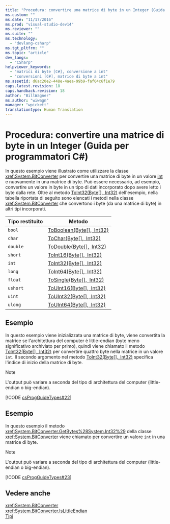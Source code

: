 ```yaml
---
title: "Procedura: convertire una matrice di byte in un Integer (Guida per programmatori C#) | Microsoft Docs"
ms.custom: ""
ms.date: "11/17/2016"
ms.prod: "visual-studio-dev14"
ms.reviewer: ""
ms.suite: ""
ms.technology: 
  - "devlang-csharp"
ms.tgt_pltfrm: ""
ms.topic: "article"
dev_langs: 
  - "CSharp"
helpviewer_keywords: 
  - "matrici di byte [C#], conversione a int"
  - "conversioni [C#], matrice di byte a int"
ms.assetid: d6ac20e2-448e-4aea-99b9-faf04c6f1e79
caps.latest.revision: 18
caps.handback.revision: 18
author: "BillWagner"
ms.author: "wiwagn"
manager: "wpickett"
translationtype: Human Translation
---
```

# Procedura: convertire una matrice di byte in un Integer (Guida per programmatori C#)
In questo esempio viene illustrato come utilizzare la classe <xref:System.BitConverter> per convertire una matrice di byte in un valore [int](../../../csharp/language-reference/keywords/int.md) e nuovamente in una matrice di byte.  Può essere necessario, ad esempio, convertire un valore in byte in un tipo di dati incorporato dopo avere letto i byte dalla rete.  Oltre al metodo [ToInt32\(Byte\[\], Int32\)](assetId:///M:System.BitConverter.ToInt32(System.Byte[],System.Int32)?qualifyHint=False&autoUpgrade=False) dell'esempio, nella tabella riportata di seguito sono elencati i metodi nella classe <xref:System.BitConverter> che convertono i byte \(da una matrice di byte\) in altri tipi incorporati.  
  
|Tipo restituito|Metodo|  
|---------------------|------------|  
|`bool`|[ToBoolean\(Byte\[\], Int32\)](assetId:///M:System.BitConverter.ToBoolean(System.Byte[],System.Int32)?qualifyHint=False&autoUpgrade=False)|  
|`char`|[ToChar\(Byte\[\], Int32\)](assetId:///M:System.BitConverter.ToChar(System.Byte[],System.Int32)?qualifyHint=False&autoUpgrade=False)|  
|`double`|[ToDouble\(Byte\[\], Int32\)](assetId:///M:System.BitConverter.ToDouble(System.Byte[],System.Int32)?qualifyHint=False&autoUpgrade=False)|  
|`short`|[ToInt16\(Byte\[\], Int32\)](assetId:///M:System.BitConverter.ToInt16(System.Byte[],System.Int32)?qualifyHint=False&autoUpgrade=False)|  
|`int`|[ToInt32\(Byte\[\], Int32\)](assetId:///M:System.BitConverter.ToInt32(System.Byte[],System.Int32)?qualifyHint=False&autoUpgrade=False)|  
|`long`|[ToInt64\(Byte\[\], Int32\)](assetId:///M:System.BitConverter.ToInt64(System.Byte[],System.Int32)?qualifyHint=False&autoUpgrade=False)|  
|`float`|[ToSingle\(Byte\[\], Int32\)](assetId:///M:System.BitConverter.ToSingle(System.Byte[],System.Int32)?qualifyHint=False&autoUpgrade=False)|  
|`ushort`|[ToUInt16\(Byte\[\], Int32\)](assetId:///M:System.BitConverter.ToUInt16(System.Byte[],System.Int32)?qualifyHint=False&autoUpgrade=False)|  
|`uint`|[ToUInt32\(Byte\[\], Int32\)](assetId:///M:System.BitConverter.ToUInt32(System.Byte[],System.Int32)?qualifyHint=False&autoUpgrade=False)|  
|`ulong`|[ToUInt64\(Byte\[\], Int32\)](assetId:///M:System.BitConverter.ToUInt64(System.Byte[],System.Int32)?qualifyHint=False&autoUpgrade=False)|  
  
## Esempio  
 In questo esempio viene inizializzata una matrice di byte, viene convertita la matrice se l'architettura del computer è little\-endian \(byte meno significativo archiviato per primo\), quindi viene chiamato il metodo [ToInt32\(Byte\[\], Int32\)](assetId:///M:System.BitConverter.ToInt32(System.Byte[],System.Int32)?qualifyHint=False&autoUpgrade=False) per convertire quattro byte nella matrice in un valore `int`.  Il secondo argomento nel metodo [ToInt32\(Byte\[\], Int32\)](assetId:///M:System.BitConverter.ToInt32(System.Byte[],System.Int32)?qualifyHint=False&autoUpgrade=False) specifica l'indice di inizio della matrice di byte.  
  
> [!NOTE]
>  L'output può variare a seconda del tipo di architettura del computer \(little\-endian o big\-endian\).  
  
 [!CODE [csProgGuideTypes#22](../CodeSnippet/VS_Snippets_VBCSharp/CsProgGuideTypes#22)]  
  
## Esempio  
 In questo esempio il metodo <xref:System.BitConverter.GetBytes%28System.Int32%29> della classe <xref:System.BitConverter> viene chiamato per convertire un valore `int` in una matrice di byte.  
  
> [!NOTE]
>  L'output può variare a seconda del tipo di architettura del computer \(little\-endian o big\-endian\).  
  
 [!CODE [csProgGuideTypes#23](../CodeSnippet/VS_Snippets_VBCSharp/CsProgGuideTypes#23)]  
  
## Vedere anche  
 <xref:System.BitConverter>   
 <xref:System.BitConverter.IsLittleEndian>   
 [Tipi](../../../csharp/programming-guide/types/index.md)